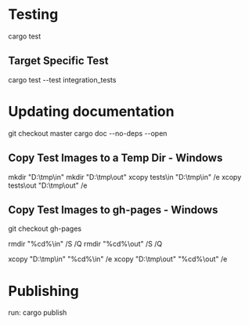 # Testing

cargo test

## Target Specific Test

cargo test --test integration_tests


# Updating documentation

git checkout master
cargo doc --no-deps --open

## Copy Test Images to a Temp Dir - Windows 
mkdir "D:\tmp\in"
mkdir "D:\tmp\out"
xcopy tests\in "D:\tmp\in" /e
xcopy tests\out "D:\tmp\out" /e

## Copy Test Images to gh-pages - Windows

git checkout gh-pages

rmdir "%cd%\in" /S /Q
rmdir "%cd%\out" /S /Q

xcopy "D:\tmp\in" "%cd%\in" /e
xcopy "D:\tmp\out" "%cd%\out" /e

# Publishing

run: cargo publish